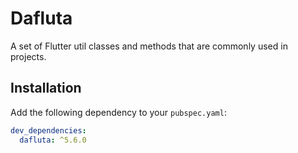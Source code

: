 # Dafluta

A set of Flutter util classes and methods that are commonly used in projects.

## Installation

Add the following dependency to your `pubspec.yaml`:

```yaml
dev_dependencies:
  dafluta: ^5.6.0
```